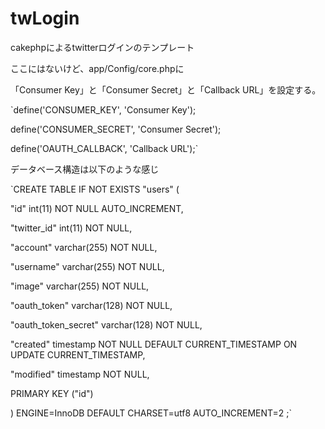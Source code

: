 
# twLogin
cakephpによるtwitterログインのテンプレート

ここにはないけど、app/Config/core.phpに

「Consumer Key」と「Consumer Secret」と「Callback URL」を設定する。

`define('CONSUMER_KEY', 'Consumer Key');  

define('CONSUMER_SECRET', 'Consumer Secret');  

define('OAUTH_CALLBACK', 'Callback URL');`  

データベース構造は以下のような感じ

  `CREATE TABLE IF NOT EXISTS "users" (
  
  "id" int(11) NOT NULL AUTO_INCREMENT,
  
  "twitter_id" int(11) NOT NULL,
  
  "account" varchar(255) NOT NULL,
  
  "username" varchar(255) NOT NULL,
  
  "image" varchar(255) NOT NULL,
  
  "oauth_token" varchar(128) NOT NULL,
  
  "oauth_token_secret" varchar(128) NOT NULL,
  
  "created" timestamp NOT NULL DEFAULT CURRENT_TIMESTAMP ON UPDATE CURRENT_TIMESTAMP,
  
  "modified" timestamp NOT NULL,
  
  PRIMARY KEY ("id")
  
  ) ENGINE=InnoDB  DEFAULT CHARSET=utf8 AUTO_INCREMENT=2 ;`
